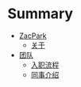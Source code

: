 # Summary

* [ZacPark]()
    * [关于](about.md)
* [团队]()
    * [入职流程](on-boarding.md)
    * [同事介绍](resume.md)